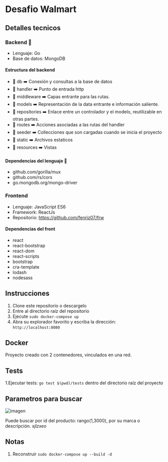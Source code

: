 # Desafio Walmart

## Detalles tecnicos

### Backend 🔧

- Lenguaje: Go
- Base de datos: MongoDB

#### Estructura del backend

- 📁 db ➡️ Conexión y consultas a la base de datos
- 📁 handler ➡️ Punto de entrada http
- 📁 middleware ➡️ Capas entrante para las rutas.
- 📁 models ➡️ Representación de la data entrante e información saliente.
- 📁 repositories ➡️ Enlace entre un controlador y el modelo, reutilizable en otras partes.
- 📁 routes ➡️ Acciones asociadas a las rutas del handler
- 📁 seeder ➡️ Collecciones que son cargadas cuando se inicia el proyecto
- 📁 static ➡️ Archivos estaticos
- 📁 resources ➡️ Vistas

#### Dependencias del lenguaje 🔌

- github.com/gorilla/mux
- github.com/rs/cors
- go.mongodb.org/mongo-driver

### Frontend

- Lenguaje: JavaScript ES6
- Framework: ReactJs
- Repositorio: https://github.com/fenriz07/frw

#### Dependencias del front

- react
- react-bootstrap
- react-dom
- react-scripts
- bootstrap
- cra-template
- lodash
- nodesass

## Instrucciones

1. Clone este repositorio o descargelo
2. Entre al directorio raíz del repositorio
3. Ejecute `sudo docker-compose up`
4. Abra su explorador favorito y escriba la dirección: `http://localhost:8080`

## Docker

Proyecto creado con 2 contenedores, vinculados en una red.

## Tests

1.Ejecutar tests: `go test $(pwd)/tests` dentro del directorio raíz del proyecto

## Parametros para buscar

![imagen](https://user-images.githubusercontent.com/9199380/87319056-1fefd900-c4f7-11ea-81b3-aaf9cb2b47ca.png)

Puede buscar por id del producto: rango(1,3000), por su marca o descripción. *sjlzxeo*

## Notas

1. Reconstruir `sudo docker-compose up --build -d`

